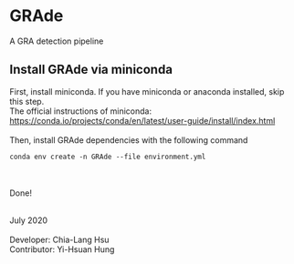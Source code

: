 # GRAde
A GRA detection pipeline

## Install GRAde via miniconda
First, install miniconda. If you have miniconda or anaconda installed, skip this step.
<br>
The official instructions of miniconda: https://conda.io/projects/conda/en/latest/user-guide/install/index.html 
<br><br>
Then, install GRAde dependencies with the following command
```
conda env create -n GRAde --file environment.yml
```
<br><br>
Done!
<br><br>

July 2020
<br><br>
Developer: Chia-Lang Hsu<br>
Contributor: Yi-Hsuan Hung<br>
